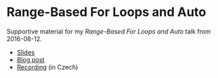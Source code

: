 Range-Based For Loops and Auto
==============================

Supportive material for my *Range-Based For Loops and Auto* talk from 2016-08-12.

* [Slides](https://github.com/s3rvac/talks/raw/master/2016-08-12-Range-Based-For-Loops-and-Auto/slides.pdf)
* [Blog post](https://blog.petrzemek.net/2016/08/17/auto-type-deduction-in-range-based-for-loops/)
* [Recording](https://www.youtube.com/watch?v=XPLh6OV4Et8) (in Czech)
